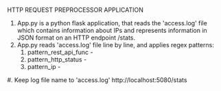 HTTP REQUEST PREPROCESSOR APPLICATION

1. App.py is a python flask application, that reads the
   'access.log' file which contains information about IPs and represents 
   information in JSON format on an HTTP endpoint /stats. 
2. App.py reads 'access.log' file line by line, and applies regex patterns:
   1. pattern_rest_api_func - 
   2. pattern_http_status - 
   3. pattern_ip - 

#. Keep log file name to 'access.log'
http://localhost:5080/stats

